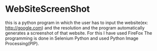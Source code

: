 # WebSiteScreenShot
this is a  python program in which the user has to input the website(ex: http://google.com) and the resolution and the program automatically generates a screenshot of that website. 
For this I have used FireFox
The programming is done in Selenium Python and used Python Image Processing(PIP).


